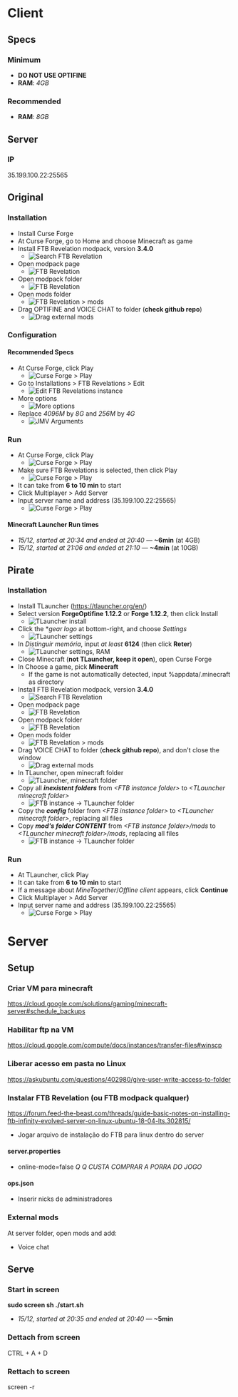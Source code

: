 # Client

## Specs

### Minimum
- **DO NOT USE OPTIFINE**
- **RAM**: *4GB*

### Recommended
- **RAM**: *8GB*

## Server

### IP
35.199.100.22:25565

## Original

### Installation
- Install Curse Forge
- At Curse Forge, go to Home and choose Minecraft as game
- Install FTB Revelation modpack, version **3.4.0**
  - ![Search FTB Revelation](assets/curseforge-ftb-search.png)
- Open modpack page
  - ![FTB Revelation](assets/curseforge-ftb-instance.png)
- Open modpack folder
  - ![FTB Revelation](assets/curseforge-ftb-folder.png)
- Open mods folder
  - ![FTB Revelation > mods](assets/curseforge-ftb-folder-mods.png)
- Drag OPTIFINE and VOICE CHAT to folder (**check github repo**)
  - ![Drag external mods](assets/curseforge-ftb-folder-mods-drag.png)

### Configuration

#### Recommended Specs
- At Curse Forge, click Play
  - ![Curse Forge > Play](assets/curseforge-ftb-play.png)
- Go to Installations > FTB Revelations > Edit
  - ![Edit FTB Revelations instance](assets/minecraft-edit.png)
- More options
  - ![More options](assets/minecraft-edit-options.png)
- Replace *4096M* by *8G* and *256M* by *4G*
  - ![JMV Arguments](assets/minecraft-edit-options-args.png)

### Run
- At Curse Forge, click Play
  - ![Curse Forge > Play](assets/curseforge-ftb-play.png)
- Make sure FTB Revelations is selected, then click Play
  - ![Curse Forge > Play](assets/minecraft-play.png)
- It can take from **6 to 10 min** to start
- Click Multiplayer > Add Server
- Input server name and address (35.199.100.22:25565)
  - ![Curse Forge > Play](assets/minecraft-multiplayer-server.png)

#### Minecraft Launcher Run times
- *15/12, started at 20:34 and ended at 20:40* — **~6min** (at 4GB)
- *15/12, started at 21:06 and ended at 21:10* — **~4min** (at 10GB)

## Pirate

### Installation
- Install TLauncher (https://tlauncher.org/en/)
- Select version **ForgeOptifine 1.12.2** or **Forge 1.12.2**, then click Install
  - ![TLauncher install](assets/tlauncher-install.png)
- Click the **gear logo* at bottom-right, and choose *Settings*
  - ![TLauncher settings](assets/tlauncher-configuracoes.png)
- In *Distinguir memória*, input *at least* **6124** (then click **Reter**)
  - ![TLauncher settings, RAM](assets/tlauncher-configuracoes-ram.png)
- Close Minecraft (**not TLauncher, keep it open**), open Curse Forge
- In Choose a game, pick **Minecraft**
  - If the game is not automatically detected, input %appdata/.minecraft as directory
- Install FTB Revelation modpack, version **3.4.0**
  - ![Search FTB Revelation](assets/curseforge-ftb-search.png)
- Open modpack page
  - ![FTB Revelation](assets/curseforge-ftb-instance.png)
- Open modpack folder
  - ![FTB Revelation](assets/curseforge-ftb-folder.png)
- Open mods folder
  - ![FTB Revelation > mods](assets/curseforge-ftb-folder-mods.png)
- Drag VOICE CHAT to folder (**check github repo**), and don't close the window
  - ![Drag external mods](assets/curseforge-ftb-folder-mods-drag-WITHOUT%20OPTIFINE.png)
- In TLauncher, open minecraft folder
  - ![TLauncher, minecraft folder](assets/tlauncher-openfolder.png)
- Copy all ***inexistent folders*** from *\<FTB instance folder\>* to *\<TLauncher minecraft folder\>*
  - ![FTB instance -> TLauncher folder](assets/folder-instance-to-launcher.png)
- Copy the ***config*** folder from *\<FTB instance folder\>* to *\<TLauncher minecraft folder\>*, replacing all files
- Copy ***mod's folder CONTENT*** from *\<FTB instance folder\>/mods* to *\<TLauncher minecraft folder\>/mods*, replacing all files
  - ![FTB instance -> TLauncher folder](assets/folder-instance-to-launcher-mods.png)

### Run
- At TLauncher, click Play
- It can take from **6 to 10 min** to start
- If a message about *MineTogether*/*Offline client* appears, click **Continue**
- Click Multiplayer > Add Server
- Input server name and address (35.199.100.22:25565)
  - ![Curse Forge > Play](assets/minecraft-multiplayer-server.png)

# Server

## Setup

### Criar VM para minecraft
https://cloud.google.com/solutions/gaming/minecraft-server#schedule_backups

### Habilitar ftp na VM
https://cloud.google.com/compute/docs/instances/transfer-files#winscp

### Liberar acesso em pasta no Linux
https://askubuntu.com/questions/402980/give-user-write-access-to-folder

### Instalar FTB Revelation (ou FTB modpack qualquer)
https://forum.feed-the-beast.com/threads/guide-basic-notes-on-installing-ftb-infinity-evolved-server-on-linux-ubuntu-18-04-lts.302815/

- Jogar arquivo de instalação do FTB para linux dentro do server

#### server.properties
- online-mode=false *Q Q CUSTA COMPRAR A PORRA DO JOGO*

#### ops.json
- Inserir nicks de administradores

### External mods
At server folder, open mods and add:
- Voice chat

## Serve

### Start in screen

**sudo screen sh ./start.sh**

- *15/12, started at 20:35 and ended at 20:40* — **~5min**

### Dettach from screen
CTRL + A + D

### Rettach to screen
screen -r
